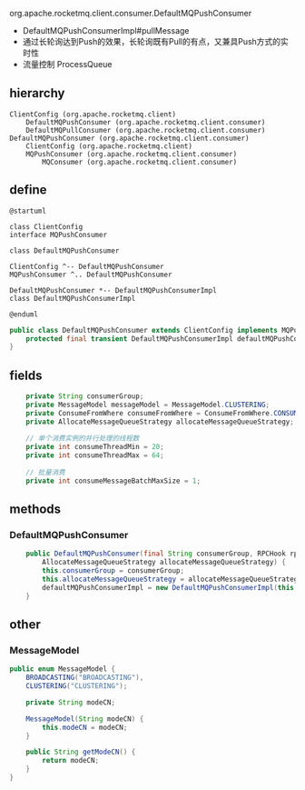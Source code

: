 org.apache.rocketmq.client.consumer.DefaultMQPushConsumer
- DefaultMQPushConsumerImpl#pullMessage
- 通过长轮询达到Push的效果，长轮询既有Pull的有点，又兼具Push方式的实时性
- 流量控制 ProcessQueue

## hierarchy
```
ClientConfig (org.apache.rocketmq.client)
    DefaultMQPushConsumer (org.apache.rocketmq.client.consumer)
    DefaultMQPullConsumer (org.apache.rocketmq.client.consumer)
DefaultMQPushConsumer (org.apache.rocketmq.client.consumer)
    ClientConfig (org.apache.rocketmq.client)
    MQPushConsumer (org.apache.rocketmq.client.consumer)
        MQConsumer (org.apache.rocketmq.client.consumer)
```

## define
```plantuml
@startuml

class ClientConfig
interface MQPushConsumer

class DefaultMQPushConsumer

ClientConfig ^-- DefaultMQPushConsumer
MQPushConsumer ^.. DefaultMQPushConsumer

DefaultMQPushConsumer *-- DefaultMQPushConsumerImpl
class DefaultMQPushConsumerImpl

@enduml
```

```java
public class DefaultMQPushConsumer extends ClientConfig implements MQPushConsumer {
    protected final transient DefaultMQPushConsumerImpl defaultMQPushConsumerImpl;
}   
```

## fields

```java
    private String consumerGroup;
    private MessageModel messageModel = MessageModel.CLUSTERING;
    private ConsumeFromWhere consumeFromWhere = ConsumeFromWhere.CONSUME_FROM_LAST_OFFSET;
    private AllocateMessageQueueStrategy allocateMessageQueueStrategy;
    
    // 单个消费实例的并行处理的线程数
    private int consumeThreadMin = 20;
    private int consumeThreadMax = 64;
    
    // 批量消费
    private int consumeMessageBatchMaxSize = 1;
```

## methods

### DefaultMQPushConsumer
```java
    public DefaultMQPushConsumer(final String consumerGroup, RPCHook rpcHook,
        AllocateMessageQueueStrategy allocateMessageQueueStrategy) {
        this.consumerGroup = consumerGroup;
        this.allocateMessageQueueStrategy = allocateMessageQueueStrategy;
        defaultMQPushConsumerImpl = new DefaultMQPushConsumerImpl(this, rpcHook);
    }
```

## other

### MessageModel
```java
public enum MessageModel {
    BROADCASTING("BROADCASTING"),
    CLUSTERING("CLUSTERING");

    private String modeCN;

    MessageModel(String modeCN) {
        this.modeCN = modeCN;
    }

    public String getModeCN() {
        return modeCN;
    }
}
```